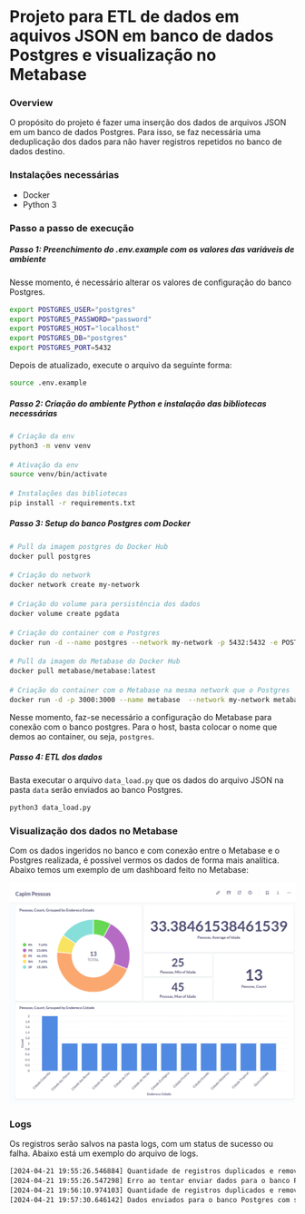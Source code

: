 # Projeto para ETL de dados em aquivos JSON em banco de dados Postgres e visualização no Metabase

### Overview

O propósito do projeto é fazer uma inserção dos dados de arquivos JSON em um banco de dados Postgres. Para isso, se faz necessária uma deduplicação dos dados para não haver registros repetidos no banco de dados destino.

### Instalações necessárias

* Docker
* Python 3

### Passo a passo de execução

##### Passo 1: Preenchimento do .env.example com os valores das variáveis de ambiente

Nesse momento, é necessário alterar os valores de configuração do banco Postgres. 

```sh
export POSTGRES_USER="postgres"
export POSTGRES_PASSWORD="password"
export POSTGRES_HOST="localhost"
export POSTGRES_DB="postgres"
export POSTGRES_PORT=5432
```

Depois de atualizado, execute o arquivo da seguinte forma:

```sh
source .env.example
```

##### Passo 2: Criação do ambiente Python e instalação das bibliotecas necessárias

```sh
# Criação da env
python3 -m venv venv

# Ativação da env
source venv/bin/activate

# Instalações das bibliotecas
pip install -r requirements.txt
```

##### Passo 3: Setup do banco Postgres com Docker

```sh
# Pull da imagem postgres do Docker Hub
docker pull postgres

# Criação do network
docker network create my-network

# Criação do volume para persistência dos dados
docker volume create pgdata

# Criação do container com o Postgres
docker run -d --name postgres --network my-network -p 5432:5432 -e POSTGRES_PASSWORD=$POSTGRES_PASSWORD -v pgdata:/var/lib/postgresql/data postgres

# Pull da imagem do Metabase do Docker Hub
docker pull metabase/metabase:latest

# Criação do container com o Metabase na mesma network que o Postgres
docker run -d -p 3000:3000 --name metabase  --network my-network metabase/metabase
```

Nesse momento, faz-se necessário a configuração do Metabase para conexão com o banco postgres. Para o host, basta colocar o nome que demos ao container, ou seja, `postgres`.

##### Passo 4: ETL dos dados

Basta executar o arquivo `data_load.py` que os dados do arquivo JSON na pasta `data` serão enviados ao banco Postgres.

```python
python3 data_load.py
```

### Visualização dos dados no Metabase

Com os dados ingeridos no banco e com conexão entre o Metabase e o Postgres realizada, é possível vermos os dados de forma mais analítica. Abaixo temos um exemplo de um dashboard feito no Metabase:

![dashboard](images/metabase_dashboard.png)

### Logs

Os registros serão salvos na pasta logs, com um status de sucesso ou falha. Abaixo está um exemplo do arquivo de logs.

```txt
[2024-04-21 19:55:26.546884] Quantidade de registros duplicados e removidos do JSON: 1
[2024-04-21 19:55:26.547298] Erro ao tentar enviar dados para o banco Postgres: invalid literal for int() with base 10: 'None'
[2024-04-21 19:56:10.974103] Quantidade de registros duplicados e removidos do JSON: 1
[2024-04-21 19:57:30.646142] Dados enviados para o banco Postgres com sucesso!
```
